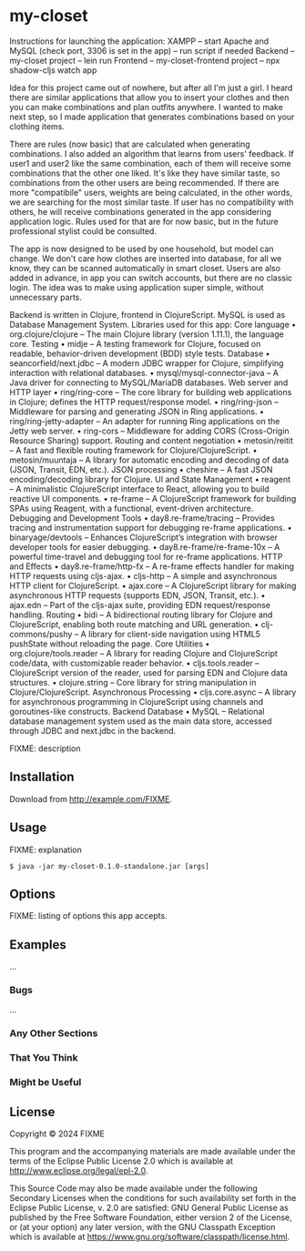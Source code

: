 # my-closet

Instructions for launching the application:
XAMPP – start Apache and MySQL (check port, 3306 is set in the app) – run script if needed
Backend – my-closet project – lein run
Frontend – my-closet-frontend project – npx shadow-cljs watch app

Idea for this project came out of nowhere, but after all I'm just a girl. I heard there are similar applications that allow you to insert your clothes and then you can make combinations and plan outfits anywhere. I wanted to make next step, so I made application that generates combinations based on your clothing items. 

There are rules (now basic) that are calculated when generating combinations. I also added an algorithm that learns from users' feedback. If user1 and user2 like the same combination, each of them will receive some combinations that the other one liked. It's like they have similar taste, so combinations from the other users are being recommended. If there are more "compatibile" users, weights are being calculated, in the other words, we are searching for the most similar taste. If user has no compatibility with others, he will receive combinations generated in the app considering application logic. Rules used for that are for now basic, but in the future professional stylist could be consulted.

The app is now designed to be used by one household, but model can change. We don't care how clothes are inserted into database, for all we know, they can be scanned automatically in smart closet. Users are also added in advance, in app you can switch accounts, but there are no classic login. The idea was to make using application super simple, without unnecessary parts.

Backend is written in Clojure, frontend in ClojureScript. MySQL is used as Database Management System. 
Libraries used for this app:
Core language
•	org.clojure/clojure – The main Clojure library (version 1.11.1), the language core.
Testing
•	midje – A testing framework for Clojure, focused on readable, behavior-driven development (BDD) style tests.
Database
•	seancorfield/next.jdbc – A modern JDBC wrapper for Clojure, simplifying interaction with relational databases.
•	mysql/mysql-connector-java – A Java driver for connecting to MySQL/MariaDB databases.
Web server and HTTP layer
•	ring/ring-core – The core library for building web applications in Clojure; defines the HTTP request/response model.
•	ring/ring-json – Middleware for parsing and generating JSON in Ring applications.
•	ring/ring-jetty-adapter – An adapter for running Ring applications on the Jetty web server.
•	ring-cors – Middleware for adding CORS (Cross-Origin Resource Sharing) support.
Routing and content negotiation
•	metosin/reitit – A fast and flexible routing framework for Clojure/ClojureScript.
•	metosin/muuntaja – A library for automatic encoding and decoding of data (JSON, Transit, EDN, etc.).
JSON processing
•	cheshire – A fast JSON encoding/decoding library for Clojure.
UI and State Management
•	reagent – A minimalistic ClojureScript interface to React, allowing you to build reactive UI components.
•	re-frame – A ClojureScript framework for building SPAs using Reagent, with a functional, event-driven architecture.
Debugging and Development Tools
•	day8.re-frame/tracing – Provides tracing and instrumentation support for debugging re-frame applications.
•	binaryage/devtools – Enhances ClojureScript’s integration with browser developer tools for easier debugging.
•	day8.re-frame/re-frame-10x – A powerful time-travel and debugging tool for re-frame applications.
HTTP and Effects
•	day8.re-frame/http-fx – A re-frame effects handler for making HTTP requests using cljs-ajax.
•	cljs-http – A simple and asynchronous HTTP client for ClojureScript.
•	ajax.core – A ClojureScript library for making asynchronous HTTP requests (supports EDN, JSON, Transit, etc.).
•	ajax.edn – Part of the cljs-ajax suite, providing EDN request/response handling.
Routing
•	bidi – A bidirectional routing library for Clojure and ClojureScript, enabling both route matching and URL generation.
•	clj-commons/pushy – A library for client-side navigation using HTML5 pushState without reloading the page.
Core Utilities
•	org.clojure/tools.reader – A library for reading Clojure and ClojureScript code/data, with customizable reader behavior.
•	cljs.tools.reader – ClojureScript version of the reader, used for parsing EDN and Clojure data structures.
•	clojure.string – Core library for string manipulation in Clojure/ClojureScript.
Asynchronous Processing
•	cljs.core.async – A library for asynchronous programming in ClojureScript using channels and goroutines-like constructs.
Backend Database
•	MySQL – Relational database management system used as the main data store, accessed through JDBC and next.jdbc in the backend.


FIXME: description

## Installation

Download from http://example.com/FIXME.

## Usage

FIXME: explanation

    $ java -jar my-closet-0.1.0-standalone.jar [args]

## Options

FIXME: listing of options this app accepts.

## Examples

...

### Bugs

...

### Any Other Sections
### That You Think
### Might be Useful

## License

Copyright © 2024 FIXME

This program and the accompanying materials are made available under the
terms of the Eclipse Public License 2.0 which is available at
http://www.eclipse.org/legal/epl-2.0.

This Source Code may also be made available under the following Secondary
Licenses when the conditions for such availability set forth in the Eclipse
Public License, v. 2.0 are satisfied: GNU General Public License as published by
the Free Software Foundation, either version 2 of the License, or (at your
option) any later version, with the GNU Classpath Exception which is available
at https://www.gnu.org/software/classpath/license.html.
